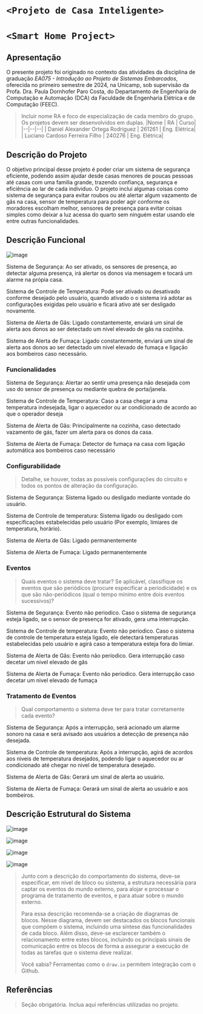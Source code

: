 # `<Projeto de Casa Inteligente>`
# `<Smart Home Project>`

## Apresentação

O presente projeto foi originado no contexto das atividades da disciplina de graduação *EA075 - Introdução ao Projeto de Sistemas Embarcados*, 
oferecida no primeiro semestre de 2024, na Unicamp, sob supervisão da Profa. Dra. Paula Dornhofer Paro Costa, do Departamento de Engenharia de Computação e Automação (DCA) da Faculdade de Engenharia Elétrica e de Computação (FEEC).

> Incluir nome RA e foco de especialização de cada membro do grupo. Os projetos devem ser desenvolvidos em duplas.
> |Nome  | RA | Curso|
> |--|--|--|
> | Daniel Alexander Ortega Rodriguez  | 261261  | Eng. Elétrica|
> | Luciano Cardoso Ferreira Filho     | 240276  | Eng. Elétrica|


## Descrição do Projeto
  O objetivo principal desse projeto é poder criar um sistema de segurança eficiente, podendo assim ajudar desde casas menores de poucas pessoas até casas com uma familia grande, trazendo confiança, segurança e eficiência ao lar de cada individuo. O projeto inclui algumas coisas como sistema de segurança para evitar roubos ou até alertar algum vazamento de gâs na casa, sensor de temperatura para poder agir conforme os moradores escolham melhor, sensores de presença para evitar coisas simples como deixar a luz acessa do quarto sem ninguém estar usando ele entre outras funcionalidades.

## Descrição Funcional
![image](https://github.com/EndlessLight9/ea075-2024.1-dolc/assets/165411886/f6f2a04e-b437-436f-868a-ebb4185268f3)

Sistema de Segurança: Ao ser ativado, os sensores de presença, ao detectar alguma presença, irá alertar os donos via mensagem e tocará um alarme na própia casa.

Sistema de Controle de Temperatura: Pode ser ativado ou desativado conforme desejado pelo usuário, quando ativado o o sistema irá adotar as configurações exigidas pelo usuário e ficará ativo até ser desligado novamente.

Sistema de Alerta de Gâs: Ligado constantemente, enviará um sinal de alerta aos donos ao ser detectado um nivel elevado de gâs na cozinha. 

Sistema de Alerta de Fumaça: Ligado constantemente, enviará um sinal de alerta aos donos ao ser detectado um nivel elevado de fumaça e ligação aos bombeiros caso necessário.


### Funcionalidades


Sistema de Segurança: Alertar ao sentir uma presença não desejada com uso do sensor de presença ou mediante quebra de porta/janela.

Sistema de Controle de Temperatura: Caso a casa chegar a uma temperatura indesejada, ligar o aquecedor ou ar condicionado de acordo ao que o operador deseja 

Sistema de Alerta de Gâs: Principalmente na cozinha, caso detectado vazamento de gás, fazer um alerta para os donos da casa.

Sistema de Alerta de Fumaça: Detector de fumaça na casa com ligação automática aos bombeiros caso necessário


### Configurabilidade
> Detalhe, se houver, todas as possíveis configurações do circuito e todos os pontos de alteração da configuração.

Sistema de Segurança: Sistema ligado ou desligado mediante vontade do usuário.

Sistema de Controle de temperatura: Sistema ligado ou desligado com especificações estabelecidas pelo usuário (Por exemplo, limiares de temperatura, horário).

Sistema de Alerta de Gâs: Ligado permanentemente

Sistema de Alerta de Fumaça: Ligado permanentemente


### Eventos
> Quais eventos o sistema deve tratar?
> Se aplicável, classifique os eventos que são periódicos (procure especificar a periodicidade) e os que são não-periódicos
> (qual o tempo mínimo entre dois eventos sucessivos)?

Sistema de Segurança: Evento não periodico. Caso o sistema de segurança  esteja ligado, se o sensor de presença for ativado, gera uma interrupção.

Sistema de Controle de temperatura: Evento não periodico. Caso o sistema de controle de temperatura esteja ligado, ele detectará temperaturas estabelecidas pelo usuário e agirá caso a temperatura esteja fora do limiar.

Sistema de Alerta de Gâs: Evento não periodico. Gera interrupção caso decetar um nivel elevado de gâs

Sistema de Alerta de Fumaça: Evento não periodico. Gera interrupção caso decetar um nivel elevado de fumaça






### Tratamento de Eventos
> Qual comportamento o sistema deve ter para tratar corretamente cada evento?

Sistema de Segurança: Após a interrupção, será acionado um alarme sonoro na casa e será avisado aos usuários a detecção de presença não desejada.

Sistema de Controle de temperatura: Após a interrupção, agirá de acordos aos niveis de temperatura desejados, podendo ligar o aquecedor ou ar condicionado até chegar no nivel de temperatura desejado.

Sistema de Alerta de Gâs: Gerará um sinal de alerta ao usuário.

Sistema de Alerta de Fumaça: Gerará um sinal de alerta ao usuário e aos bombeiros.


## Descrição Estrutural do Sistema

![image](https://github.com/EndlessLight9/ea075-2024.1-dolc/assets/165411886/8c178a6c-19a0-4361-89dd-12dc569bd164)


![image](https://github.com/EndlessLight9/ea075-2024.1-dolc/assets/165411886/3ab0f4d3-79ff-4416-8ff3-fe9ff33925c7)


![image](https://github.com/EndlessLight9/ea075-2024.1-dolc/assets/165411886/823c3a2e-a3e5-49d6-942e-efd07fbb6f29)


![image](https://github.com/EndlessLight9/ea075-2024.1-dolc/assets/165411886/ab8c8509-dfe5-456d-87a2-f8170f2da8da)


> Junto com a descrição do comportamento do sistema, deve-se especificar, em nível de bloco ou sistema, a estrutura necessária 
> para captar os eventos do mundo externo, para alojar e processar o programa de tratamento de eventos, e para atuar sobre o mundo externo.
>
> Para essa descrição recomenda-se a criação de diagramas de blocos.
> Nesse diagrama, devem ser destacados os blocos funcionais que compõem o sistema, incluindo uma síntese das funcionalidades de cada bloco.
> Além disso, deve-se esclarecer também o relacionamento entre estes blocos, incluindo os principais sinais de comunicação entre
> os blocos de forma a assegurar a execução de todas as tarefas que o sistema deve realizar.
> 
> Você sabia? Ferramentas como o `draw.io` permitem integração com o Github.
> 

## Referências
> Seção obrigatória. Inclua aqui referências utilizadas no projeto.
